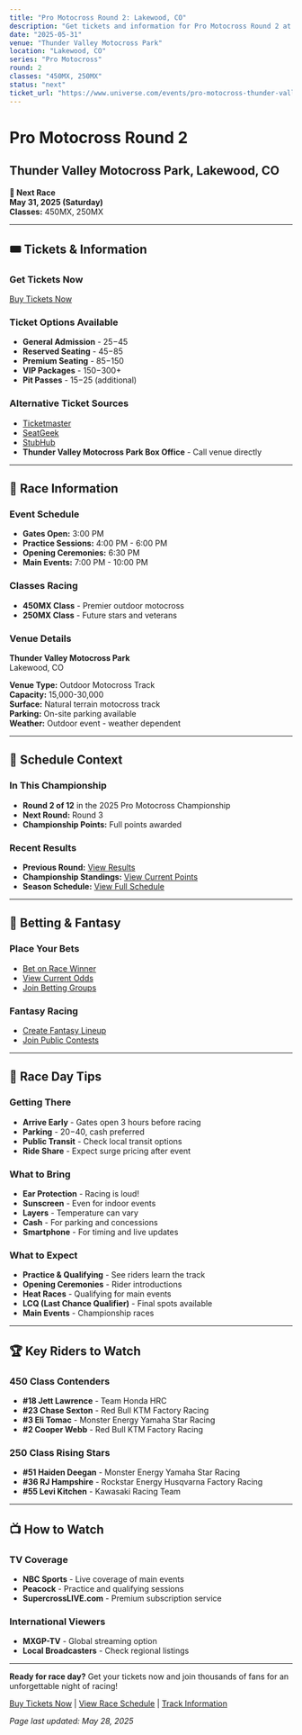 ```yaml
---
title: "Pro Motocross Round 2: Lakewood, CO"
description: "Get tickets and information for Pro Motocross Round 2 at Thunder Valley Motocross Park in Lakewood, CO"
date: "2025-05-31"
venue: "Thunder Valley Motocross Park"
location: "Lakewood, CO"
series: "Pro Motocross"
round: 2
classes: "450MX, 250MX"
status: "next"
ticket_url: "https://www.universe.com/events/pro-motocross-thunder-valley-motocross-park-2025-05-31"
---
```


# Pro Motocross Round 2

## Thunder Valley Motocross Park, Lakewood, CO

**🔴 Next Race**  
**May 31, 2025 (Saturday)**  
**Classes:** 450MX, 250MX

---

## 🎟️ Tickets & Information

### Get Tickets Now

[Buy Tickets Now](https://www.universe.com/events/pro-motocross-thunder-valley-motocross-park-2025-05-31)

### Ticket Options Available
- **General Admission** - $25-$45
- **Reserved Seating** - $45-$85  
- **Premium Seating** - $85-$150
- **VIP Packages** - $150-$300+
- **Pit Passes** - $15-$25 (additional)

### Alternative Ticket Sources
- [Ticketmaster](https://www.ticketmaster.com/search?q=Thunder%20Valley%20Motocross%20Park%20supercross)
- [SeatGeek](https://seatgeek.com/search?q=Thunder%20Valley%20Motocross%20Park%20supercross)
- [StubHub](https://www.stubhub.com/search?q=Thunder%20Valley%20Motocross%20Park%20supercross)
- **Thunder Valley Motocross Park Box Office** - Call venue directly

---

## 🏁 Race Information

### Event Schedule
- **Gates Open:** 3:00 PM
- **Practice Sessions:** 4:00 PM - 6:00 PM
- **Opening Ceremonies:** 6:30 PM
- **Main Events:** 7:00 PM - 10:00 PM

### Classes Racing
- **450MX Class** - Premier outdoor motocross
- **250MX Class** - Future stars and veterans

### Venue Details
**Thunder Valley Motocross Park**  
Lakewood, CO

**Venue Type:** Outdoor Motocross Track  
**Capacity:** 15,000-30,000  
**Surface:** Natural terrain motocross track  
**Parking:** On-site parking available  
**Weather:** Outdoor event - weather dependent

---

## 📅 Schedule Context

### In This Championship
- **Round 2 of 12** in the 2025 Pro Motocross Championship  
- **Next Round:** Round 3
- **Championship Points:** Full points awarded

### Recent Results
- **Previous Round:** [View Results](/results/pro-motocross-round-1/)
- **Championship Standings:** [View Current Points](/standings/)
- **Season Schedule:** [View Full Schedule](/races/schedule/)

---

## 🎯 Betting & Fantasy

### Place Your Bets
- [Bet on Race Winner](/betting/place-bet/?race=pro-motocross-round-2)
- [View Current Odds](/betting/odds/)
- [Join Betting Groups](/betting/groups/)

### Fantasy Racing
- [Create Fantasy Lineup](/fantasy/)
- [Join Public Contests](/fantasy/contests/)

---

## 📱 Race Day Tips

### Getting There
- **Arrive Early** - Gates open 3 hours before racing
- **Parking** - $20-$40, cash preferred
- **Public Transit** - Check local transit options
- **Ride Share** - Expect surge pricing after event

### What to Bring
- **Ear Protection** - Racing is loud!
- **Sunscreen** - Even for indoor events
- **Layers** - Temperature can vary
- **Cash** - For parking and concessions
- **Smartphone** - For timing and live updates

### What to Expect
- **Practice & Qualifying** - See riders learn the track
- **Opening Ceremonies** - Rider introductions
- **Heat Races** - Qualifying for main events  
- **LCQ (Last Chance Qualifier)** - Final spots available
- **Main Events** - Championship races

---

## 🏆 Key Riders to Watch

### 450 Class Contenders
- **#18 Jett Lawrence** - Team Honda HRC
- **#23 Chase Sexton** - Red Bull KTM Factory Racing
- **#3 Eli Tomac** - Monster Energy Yamaha Star Racing
- **#2 Cooper Webb** - Red Bull KTM Factory Racing

### 250 Class Rising Stars
- **#51 Haiden Deegan** - Monster Energy Yamaha Star Racing
- **#36 RJ Hampshire** - Rockstar Energy Husqvarna Factory Racing
- **#55 Levi Kitchen** - Kawasaki Racing Team

---

## 📺 How to Watch

### TV Coverage
- **NBC Sports** - Live coverage of main events
- **Peacock** - Practice and qualifying sessions
- **SupercrossLIVE.com** - Premium subscription service

### International Viewers
- **MXGP-TV** - Global streaming option
- **Local Broadcasters** - Check regional listings

---

**Ready for race day?** Get your tickets now and join thousands of fans for an unforgettable night of racing!

[Buy Tickets Now](https://www.universe.com/events/pro-motocross-thunder-valley-motocross-park-2025-05-31) | [View Race Schedule](/races/schedule/) | [Track Information](/tracks/)

*Page last updated: May 28, 2025*
